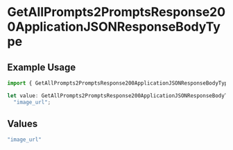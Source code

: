 # GetAllPrompts2PromptsResponse200ApplicationJSONResponseBodyType

## Example Usage

```typescript
import { GetAllPrompts2PromptsResponse200ApplicationJSONResponseBodyType } from "orq-poc-typescript-multi-env-version/models/operations";

let value: GetAllPrompts2PromptsResponse200ApplicationJSONResponseBodyType =
  "image_url";
```

## Values

```typescript
"image_url"
```